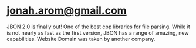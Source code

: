 # jonah.arom@gmail.com
JBON 2.0 is finally out! One of the best cpp libraries for file parsing. While it is not nearly as fast as the first version, JBON has a range of amazing, new capabilities. Website Domain was taken by another company.
